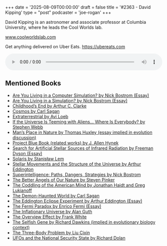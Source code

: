 +++
date = '2025-08-09T00:00:00'
draft = false
title = '#2363 - David Kipping'
type = "post"
podcaster = 'joe-rogan'
+++

David Kipping is an astronomer and associate professor at Columbia University, where he leads the Cool Worlds lab. 

www.coolworldslab.com



Get anything delivered on Uber Eats. https://ubereats.com



<audio controls style="width: 100%; max-width: 800px;">
  <source src="https://traffic.megaphone.fm/GLT9771280042.mp3?updated=1754731610" type="audio/mpeg">
  Your browser does not support the audio element.
</audio>

## Mentioned Books

- [Are You Living in a Computer Simulation? by Nick Bostrom (Essay)](https://www.amazon.com/s?k=Are+You+Living+in+a+Computer+Simulation?+by+Nick+Bostrom+(Essay)&tag=podcaststoboo-20)
- [Are You Living in a Simulation? by Nick Bostrom (Essay)](https://www.amazon.com/s?k=Are+You+Living+in+a+Simulation?+by+Nick+Bostrom+(Essay)&tag=podcaststoboo-20)
- [Childhood’s End by Arthur C. Clarke](https://www.amazon.com/s?k=Childhood’s+End+by+Arthur+C.+Clarke&tag=podcaststoboo-20)
- [Cosmos by Carl Sagan](https://www.amazon.com/s?k=Cosmos+by+Carl+Sagan&tag=podcaststoboo-20)
- [Extraterrestrial by Avi Loeb](https://www.amazon.com/s?k=Extraterrestrial+by+Avi+Loeb&tag=podcaststoboo-20)
- [If the Universe Is Teeming with Aliens... Where Is Everybody? by Stephen Webb](https://www.amazon.com/s?k=If+the+Universe+Is+Teeming+with+Aliens...+Where+Is+Everybody?+by+Stephen+Webb&tag=podcaststoboo-20)
- [Man’s Place in Nature by Thomas Huxley (essay implied in evolution discussion)](https://www.amazon.com/s?k=Man’s+Place+in+Nature+by+Thomas+Huxley+(essay+implied+in+evolution+discussion)&tag=podcaststoboo-20)
- [Project Blue Book (related works) by J. Allen Hynek](https://www.amazon.com/s?k=Project+Blue+Book+(related+works)+by+J.+Allen+Hynek&tag=podcaststoboo-20)
- [Search for Artificial Stellar Sources of Infrared Radiation by Freeman Dyson (Essay)](https://www.amazon.com/s?k=Search+for+Artificial+Stellar+Sources+of+Infrared+Radiation+by+Freeman+Dyson+(Essay)&tag=podcaststoboo-20)
- [Solaris by Stanisław Lem](https://www.amazon.com/s?k=Solaris+by+Stanisław+Lem&tag=podcaststoboo-20)
- [Stellar Movements and the Structure of the Universe by Arthur Eddington](https://www.amazon.com/s?k=Stellar+Movements+and+the+Structure+of+the+Universe+by+Arthur+Eddington&tag=podcaststoboo-20)
- [Superintelligence: Paths, Dangers, Strategies by Nick Bostrom](https://www.amazon.com/s?k=Superintelligence:+Paths,+Dangers,+Strategies+by+Nick+Bostrom&tag=podcaststoboo-20)
- [The Better Angels of Our Nature by Steven Pinker](https://www.amazon.com/s?k=The+Better+Angels+of+Our+Nature+by+Steven+Pinker&tag=podcaststoboo-20)
- [The Coddling of the American Mind by Jonathan Haidt and Greg Lukianoff](https://www.amazon.com/s?k=The+Coddling+of+the+American+Mind+by+Jonathan+Haidt+and+Greg+Lukianoff&tag=podcaststoboo-20)
- [The Demon-Haunted World by Carl Sagan](https://www.amazon.com/s?k=The+Demon-Haunted+World+by+Carl+Sagan&tag=podcaststoboo-20)
- [The Eddington Eclipse Experiment by Arthur Eddington (Essay)](https://www.amazon.com/s?k=The+Eddington+Eclipse+Experiment+by+Arthur+Eddington+(Essay)&tag=podcaststoboo-20)
- [The Fermi Paradox by Enrico Fermi (Essay)](https://www.amazon.com/s?k=The+Fermi+Paradox+by+Enrico+Fermi+(Essay)&tag=podcaststoboo-20)
- [The Inflationary Universe by Alan Guth](https://www.amazon.com/s?k=The+Inflationary+Universe+by+Alan+Guth&tag=podcaststoboo-20)
- [The Overview Effect by Frank White](https://www.amazon.com/s?k=The+Overview+Effect+by+Frank+White&tag=podcaststoboo-20)
- [The Selfish Gene by Richard Dawkins (implied in evolutionary biology context)](https://www.amazon.com/s?k=The+Selfish+Gene+by+Richard+Dawkins+(implied+in+evolutionary+biology+context)&tag=podcaststoboo-20)
- [The Three-Body Problem by Liu Cixin](https://www.amazon.com/s?k=The+Three-Body+Problem+by+Liu+Cixin&tag=podcaststoboo-20)
- [UFOs and the National Security State by Richard Dolan](https://www.amazon.com/s?k=UFOs+and+the+National+Security+State+by+Richard+Dolan&tag=podcaststoboo-20)